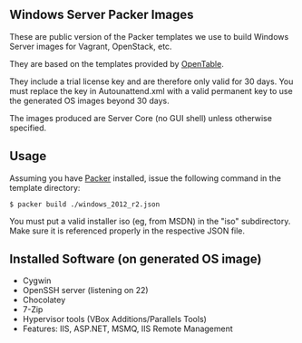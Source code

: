 Windows Server Packer Images
----------------------------

These are public version of the Packer templates we use to build Windows Server images for Vagrant, OpenStack, etc.

They are based on the templates provided by [OpenTable](https://github.com/opentable/packer-images/).
 
They include a trial license key and are therefore only valid for 30 days. You must replace the key in Autounattend.xml 
with a valid permanent key to use the generated OS images beyond 30 days.

The images produced are Server Core (no GUI shell) unless otherwise specified.

Usage
-----

Assuming you have [Packer](http://packer.io) installed, issue the following command in the template directory:

```
$ packer build ./windows_2012_r2.json
```

You must put a valid installer iso (eg, from MSDN) in the "iso" subdirectory. Make sure it is referenced properly in the respective JSON
file.


Installed Software (on generated OS image)
------------------------------------------

* Cygwin
* OpenSSH server (listening on 22)
* Chocolatey
* 7-Zip
* Hypervisor tools (VBox Additions/Parallels Tools)
* Features: IIS, ASP.NET, MSMQ, IIS Remote Management